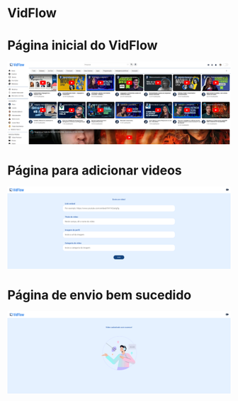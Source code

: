 # VidFlow
<h1>Página inicial do VidFlow</h1>
<img src="Screenshots/Home.png">
<h1>Página para adicionar videos</h1>
<img src="Screenshots/Enviar video.png">
<h1>Página de envio bem sucedido</h1>
<img src="Screenshots/Envio concluido.png">

